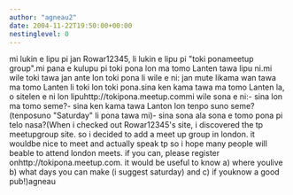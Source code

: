 ```yaml
---
author: "agneau2"
date: 2004-11-22T19:50:00+00:00
nestinglevel: 0
---
```

mi lukin e lipu pi jan Rowar12345, li lukin e lipu pi "toki ponameetup group".mi pana e kulupu pi toki pona lon ma tomo Lanten tawa lipu ni.mi wile toki tawa jan ante lon toki pona li wile e ni: jan mute likama wan tawa ma tomo Lanten li toki lon toki pona.sina ken kama tawa ma tomo Lanten la, o sitelen e ni lon lipuhttp://tokipona.meetup.commi wile sona e ni:- sina lon ma tomo seme?- sina ken kama tawa Lanton lon tenpo suno seme? (tenposuno "Saturday" li pona tawa mi)- sina sona ala sona e tomo pona pi telo nasa?(When i checked out Rowar12345's site, i discovered the tp meetupgroup site. so i decided to add a meet up group in london. it wouldbe nice to meet and actually speak tp so i hope many people will beable to attend london meets. if you can, please register onhttp://tokipona.meetup.com. it would be useful to know a) where youlive b) what days you can make (i suggest saturday) and c) if youknow a good pub!)agneau